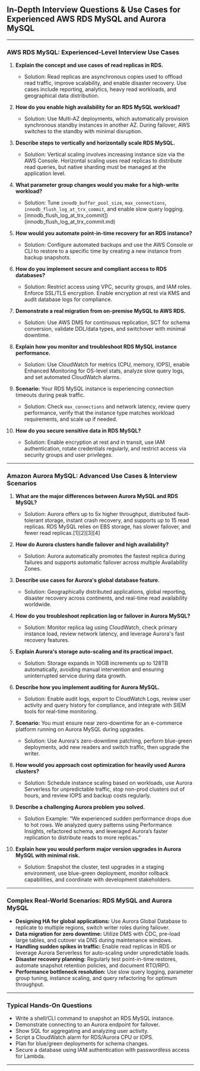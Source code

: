 ## In-Depth Interview Questions & Use Cases for Experienced AWS RDS MySQL and Aurora MySQL

***

### AWS RDS MySQL: Experienced-Level Interview Use Cases

1. **Explain the concept and use cases of read replicas in RDS.**
   - Solution: Read replicas are asynchronous copies used to offload read traffic, improve scalability, and enable disaster recovery. Use cases include reporting, analytics, heavy read workloads, and geographical data distribution.

2. **How do you enable high availability for an RDS MySQL workload?**
   - Solution: Use Multi-AZ deployments, which automatically provision synchronous standby instances in another AZ. During failover, AWS switches to the standby with minimal disruption.

3. **Describe steps to vertically and horizontally scale RDS MySQL.**
   - Solution: Vertical scaling involves increasing instance size via the AWS Console. Horizontal scaling uses read replicas to distribute read queries, but native sharding must be managed at the application level.

4. **What parameter group changes would you make for a high-write workload?**
   - Solution: Tune `innodb_buffer_pool_size`, `max_connections`, `innodb_flush_log_at_trx_commit`, and enable slow query logging.
   - [innodb_flush_log_at_trx_commit])(innodb_flush_log_at_trx_commit.md)

5. **How would you automate point-in-time recovery for an RDS instance?**
   - Solution: Configure automated backups and use the AWS Console or CLI to restore to a specific time by creating a new instance from backup snapshots.

6. **How do you implement secure and compliant access to RDS databases?**
   - Solution: Restrict access using VPC, security groups, and IAM roles. Enforce SSL/TLS encryption. Enable encryption at rest via KMS and audit database logs for compliance.

7. **Demonstrate a real migration from on-premise MySQL to AWS RDS.**
   - Solution: Use AWS DMS for continuous replication, SCT for schema conversion, validate DDL/data types, and switchover with minimal downtime.

8. **Explain how you monitor and troubleshoot RDS MySQL instance performance.**
   - Solution: Use CloudWatch for metrics (CPU, memory, IOPS), enable Enhanced Monitoring for OS-level stats, analyze slow query logs, and set automated CloudWatch alarms.

9. **Scenario:** Your RDS MySQL instance is experiencing connection timeouts during peak traffic.
   - Solution: Check `max_connections` and network latency, review query performance, verify that the instance type matches workload requirements, and scale up if needed.

10. **How do you secure sensitive data in RDS MySQL?**
    - Solution: Enable encryption at rest and in transit, use IAM authentication, rotate credentials regularly, and restrict access via security groups and user privileges.

***

### Amazon Aurora MySQL: Advanced Use Cases & Interview Scenarios

1. **What are the major differences between Aurora MySQL and RDS MySQL?**
   - Solution: Aurora offers up to 5x higher throughput, distributed fault-tolerant storage, instant crash recovery, and supports up to 15 read replicas. RDS MySQL relies on EBS storage, has slower failover, and fewer read replicas.[1][2][3][4]

2. **How do Aurora clusters handle failover and high availability?**
   - Solution: Aurora automatically promotes the fastest replica during failures and supports automatic failover across multiple Availability Zones.

3. **Describe use cases for Aurora's global database feature.**
   - Solution: Geographically distributed applications, global reporting, disaster recovery across continents, and real-time read availability worldwide.

4. **How do you troubleshoot replication lag or failover in Aurora MySQL?**
   - Solution: Monitor replica lag using CloudWatch, check primary instance load, review network latency, and leverage Aurora's fast recovery features.

5. **Explain Aurora's storage auto-scaling and its practical impact.**
   - Solution: Storage expands in 10GB increments up to 128TB automatically, avoiding manual intervention and ensuring uninterrupted service during data growth.

6. **Describe how you implement auditing for Aurora MySQL.**
   - Solution: Enable audit logs, export to CloudWatch Logs, review user activity and query history for compliance, and integrate with SIEM tools for real-time monitoring.

7. **Scenario:** You must ensure near zero-downtime for an e-commerce platform running on Aurora MySQL during upgrades.
   - Solution: Use Aurora's zero-downtime patching, perform blue-green deployments, add new readers and switch traffic, then upgrade the writer.

8. **How would you approach cost optimization for heavily used Aurora clusters?**
   - Solution: Schedule instance scaling based on workloads, use Aurora Serverless for unpredictable traffic, stop non-prod clusters out of hours, and review IOPS and backup costs regularly.

9. **Describe a challenging Aurora problem you solved.**
   - Solution Example: “We experienced sudden performance drops due to hot rows. We analyzed query patterns using Performance Insights, refactored schema, and leveraged Aurora’s faster replication to distribute reads to more replicas.”

10. **Explain how you would perform major version upgrades in Aurora MySQL with minimal risk.**
    - Solution: Snapshot the cluster, test upgrades in a staging environment, use blue-green deployment, monitor rollback capabilities, and coordinate with development stakeholders.

***

### Complex Real-World Scenarios: RDS MySQL and Aurora MySQL

- **Designing HA for global applications:** Use Aurora Global Database to replicate to multiple regions, switch writer roles during failover.
- **Data migration for zero downtime:** Utilize DMS with CDC, pre-load large tables, and cutover via DNS during maintenance windows.
- **Handling sudden spikes in traffic:** Enable read replicas in RDS or leverage Aurora Serverless for auto-scaling under unpredictable loads.
- **Disaster recovery planning:** Regularly test point-in-time restores, automate snapshot retention policies, and document RTO/RPO.
- **Performance bottleneck resolution:** Use slow query logging, parameter group tuning, instance scaling, and query refactoring for optimum throughput.

***

### Typical Hands-On Questions

- Write a shell/CLI command to snapshot an RDS MySQL instance.
- Demonstrate connecting to an Aurora endpoint for failover.
- Show SQL for aggregating and analyzing user activity.
- Script a CloudWatch alarm for RDS/Aurora CPU or IOPS.
- Plan for blue/green deployments for schema changes.
- Secure a database using IAM authentication with passwordless access for Lambda.

***
